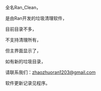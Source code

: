 全名Ran_Clean，

是由Ran开发的垃圾清理软件，

目前目录不多，

不支持清理所有，

但主界面显示了，

如有新的垃圾目录，

请联系我们：zhaozhuoran1203@gmail.com

软件更新记录见程序。
